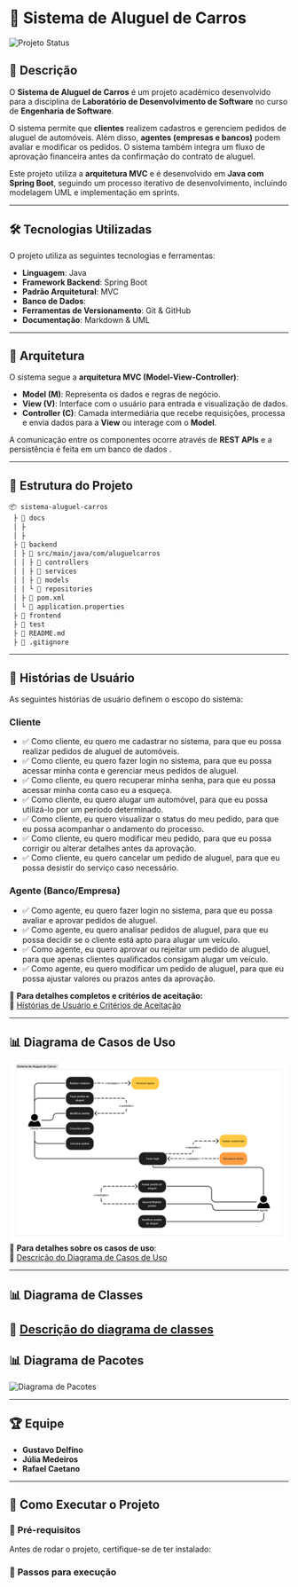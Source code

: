 # 🚗 Sistema de Aluguel de Carros  

![Projeto Status](https://img.shields.io/badge/status-em%20desenvolvimento-yellow)  

## 📖 Descrição  

O **Sistema de Aluguel de Carros** é um projeto acadêmico desenvolvido para a disciplina de **Laboratório de Desenvolvimento de Software** no curso de **Engenharia de Software**.  

O sistema permite que **clientes** realizem cadastros e gerenciem pedidos de aluguel de automóveis. Além disso, **agentes (empresas e bancos)** podem avaliar e modificar os pedidos. O sistema também integra um fluxo de aprovação financeira antes da confirmação do contrato de aluguel.  

Este projeto utiliza a **arquitetura MVC** e é desenvolvido em **Java com Spring Boot**, seguindo um processo iterativo de desenvolvimento, incluindo modelagem UML e implementação em sprints.  

---

## 🛠️ Tecnologias Utilizadas  

O projeto utiliza as seguintes tecnologias e ferramentas:  

- **Linguagem**: Java  
- **Framework Backend**: Spring Boot  
- **Padrão Arquitetural**: MVC  
- **Banco de Dados**:   
- **Ferramentas de Versionamento**: Git & GitHub  
- **Documentação**: Markdown & UML  

---

## 🎯 Arquitetura  

O sistema segue a **arquitetura MVC (Model-View-Controller)**:  

- **Model (M)**: Representa os dados e regras de negócio.  
- **View (V)**: Interface com o usuário para entrada e visualização de dados.  
- **Controller (C)**: Camada intermediária que recebe requisições, processa e envia dados para a **View** ou interage com o **Model**.  

A comunicação entre os componentes ocorre através de **REST APIs** e a persistência é feita em um banco de dados .  

---

## 📂 Estrutura do Projeto  
```
📦 sistema-aluguel-carros  
 ├ 📂 docs             
 │ ├     
 │ ├     
 ├ 📂 backend             
 │ ├ 📂 src/main/java/com/aluguelcarros  
 │ │ ├ 📂 controllers    
 │ │ ├ 📂 services       
 │ │ ├ 📂 models        
 │ │ └ 📂 repositories   
 │ ├ 📝 pom.xml           
 │ └ 📝 application.properties 
 ├ 📂 frontend           
 ├ 📂 test               
 ├ 📝 README.md         
 ├ 📝 .gitignore             
```
---

## 📌 Histórias de Usuário  

As seguintes histórias de usuário definem o escopo do sistema:  

### **Cliente**
- ✅ Como cliente, eu quero me cadastrar no sistema, para que eu possa realizar pedidos de aluguel de automóveis.
- ✅ Como cliente, eu quero fazer login no sistema, para que eu possa acessar minha conta e gerenciar meus pedidos de aluguel.
- ✅ Como cliente, eu quero recuperar minha senha, para que eu possa acessar minha conta caso eu a esqueça.
- ✅ Como cliente, eu quero alugar um automóvel, para que eu possa utilizá-lo por um período determinado.
- ✅ Como cliente, eu quero visualizar o status do meu pedido, para que eu possa acompanhar o andamento do processo.
- ✅ Como cliente, eu quero modificar meu pedido, para que eu possa corrigir ou alterar detalhes antes da aprovação.
- ✅ Como cliente, eu quero cancelar um pedido de aluguel, para que eu possa desistir do serviço caso necessário.

### **Agente (Banco/Empresa)**
- ✅ Como agente, eu quero fazer login no sistema, para que eu possa avaliar e aprovar pedidos de aluguel.
- ✅ Como agente, eu quero analisar pedidos de aluguel, para que eu possa decidir se o cliente está apto para alugar um veículo.
- ✅ Como agente, eu quero aprovar ou rejeitar um pedido de aluguel, para que apenas clientes qualificados consigam alugar um veículo.
- ✅ Como agente, eu quero modificar um pedido de aluguel, para que eu possa ajustar valores ou prazos antes da aprovação.

📌 **Para detalhes completos e critérios de aceitação:**  
🔗 [Histórias de Usuário e Critérios de Aceitação](./Docs/historias_de_usuario.md)

---

## 📊 Diagrama de Casos de Uso  

![Diagrama de Casos de Uso](Docs/LAB02-Diagrama-Casos-de-Uso.png)  
📌 **Para detalhes sobre os casos de uso**:  
🔗 [Descrição do Diagrama de Casos de Uso](Docs/casos_de_uso.md)

---

## 📊 Diagrama de Classes  

🔗 [Descrição do diagrama de classes](./Docs/LAB02-Diagram-de-Classes.png)
---

## 📊 Diagrama de Pacotes  

![Diagrama de Pacotes](docs/diagramas/diagrama_pacotes.png)  

---

## 🏆 Equipe  

- **Gustavo Delfino** 
- **Júlia Medeiros** 
- **Rafael Caetano** 

---

## 🚀 Como Executar o Projeto  

### 📌 **Pré-requisitos**  
Antes de rodar o projeto, certifique-se de ter instalado:   

### 📌 **Passos para execução**  
